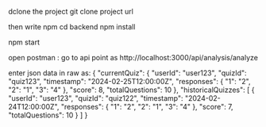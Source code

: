 dclone the project 
git clone project url 

then write 
npm cd backend
npm install

npm start

open postman :
go to api point as 
http://localhost:3000/api/analysis/analyze

enter json data in raw as:
{
  "currentQuiz": {
    "userId": "user123",
    "quizId": "quiz123",
    "timestamp": "2024-02-25T12:00:00Z",
    "responses": {
      "1": "2",
      "2": "1",
      "3": "4"
    },
    "score": 8,
    "totalQuestions": 10
  },
  "historicalQuizzes": [
    {
      "userId": "user123",
      "quizId": "quiz122",
      "timestamp": "2024-02-24T12:00:00Z",
      "responses": {
        "1": "2",
        "2": "1",
        "3": "4"
      },
      "score": 7,
      "totalQuestions": 10
    }
  ]
}


